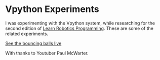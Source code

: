 # Vpython Experiments

I was experimenting with the Vpython system, while researching for the second edition of [Learn Robotics Programming](http://packt.live/2XccaKe). 
These are some of the related experiments.

[See the bouncing balls live](https://www.youtube.com/watch?v=DBjj_YzTdOc)

With thanks to Youtuber Paul McWarter.
